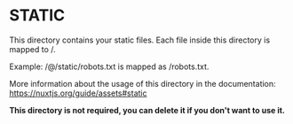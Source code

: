 # STATIC

This directory contains your static files.
Each file inside this directory is mapped to /.

Example: /@/static/robots.txt is mapped as /robots.txt.

More information about the usage of this directory in the documentation:
https://nuxtjs.org/guide/assets#static

**This directory is not required, you can delete it if you don't want to use it.**

